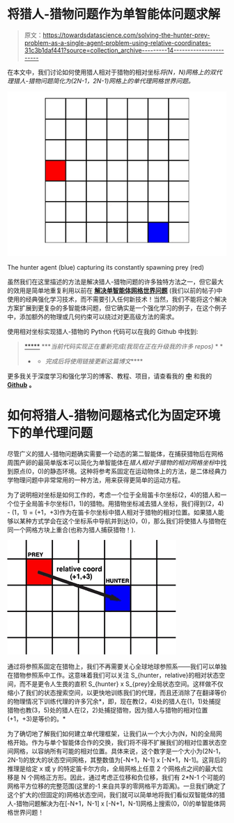 # 将猎人-猎物问题作为单智能体问题求解

> 原文：<https://towardsdatascience.com/solving-the-hunter-prey-problem-as-a-single-agent-problem-using-relative-coordinates-31c3b1daf441?source=collection_archive---------14----------------------->

在本文中，我们讨论如何使用猎人相对于猎物的相对坐标*将(N，N)网格上的双代理猎人-猎物问题简化为(2N-1，2N-1)网格上的单代理网格世界问题。*

![](img/7c38c5bbed17b66871d0ecc15a1a36c1.png)

The hunter agent (blue) capturing its constantly spawning prey (red)

虽然我们在这里描述的方法是解决猎人-猎物问题的许多独特方法之一，但它最大的效用是简单地重复利用以前在 [**解决单智能体网格世界问题**](https://medium.com/towards-data-science/training-an-agent-to-beat-grid-world-fac8a48109a8) (我们以前的帖子)中使用的经典强化学习技术，而不需要引入任何新技术！当然，我们不能将这个解决方案扩展到更复杂的多智能体问题，但它确实是一个强化学习的例子，在这个例子中，添加额外的物理或几何约束可以绕过对更高级方法的需求。

使用相对坐标实现猎人-猎物的 Python 代码可以在我的 Github 中找到:

> [*****](https://github.com/ankonzoid/Deep-Reinforcement-Learning-Tutorials/tree/master/hunterprey) ****当前代码实现正在重新完成(我现在正在升级我的许多 repos)* * *
> * * *完成后将使用链接更新这篇博文*****

更多我关于深度学习和强化学习的博客、教程、项目，请查看我的 [**中**](https://medium.com/@ankonzoid) 和我的 [**Github**](https://github.com/ankonzoid) **。**

# 如何将猎人-猎物问题格式化为固定环境下的单代理问题

尽管广义的猎人-猎物问题确实需要一个动态的第二智能体，在捕获猎物后在网格周围产卵的最简单版本可以简化为单智能体在*猎人相对于猎物的相对网格坐标*中找到原点(0，0)的静态环境。这种将参考系固定在运动物体上的方法，是二体经典力学物理问题中非常常用的一种方法，用来获得更简单的运动方程。

为了说明相对坐标是如何工作的，考虑一个位于全局笛卡尔坐标(2，4)的猎人和一个位于全局笛卡尔坐标(1，1)的猎物。用猎物坐标减去猎人坐标，我们得到(2，4) - (1，1) = (+1，+3)作为在笛卡尔坐标中猎人相对于猎物的相对位置。如果猎人能够以某种方式学会在这个坐标系中导航并到达(0，0)，那么我们将使猎人与猎物在同一个网格方块上重合(也称为猎人捕获猎物！).

![](img/9faef5985411ec0b2a412ab873f90903.png)

通过将参照系固定在猎物上，我们不再需要关心全球地球参照系——我们可以单独在猎物参照系中工作。这意味着我们可以关注 S_{hunter，relative}的相对状态空间，而不是更令人生畏的直积 S_{hunter} x S_{prey}全局状态空间。这样做不仅缩小了我们的状态搜索空间，以更快地训练我们的代理，而且还消除了在翻译等价的物理情况下训练代理的许多冗余*，即，现在教(2，4)处的猎人在(1，1)处捕捉猎物也教(3，5)处的猎人在(2，2)处捕捉猎物，因为猎人与猎物的相对位置(+1，+3)是等价的。*

为了确切地了解我们如何建立单代理框架，让我们从一个大小为(N，N)的全局网格开始。作为与单个智能体合作的交换，我们将不得不扩展我们的相对位置状态空间网格，以容纳所有可能的相对位置。具体来说，这个数字是一个大小为(2N-1，2N-1)的放大的状态空间网格，其整数值为[-N+1，N-1] x [-N+1，N-1]。这背后的推理是给定 x 或 y 的特定笛卡尔方向，全局网格上任意 2 个网格点之间的最大位移是 N 个网格正方形。因此，通过考虑正位移和负位移，我们有 2*N-1 个可能的网格平方位移的完整范围(这里的-1 来自共享的零网格平方距离)。一旦我们确定了这个扩大的(但固定的)网格状态空间，我们就可以简单地将我们看似双智能体的猎人-猎物问题解决为在[-N+1，N-1] x [-N+1，N-1]网格上搜索(0，0)的单智能体网格世界问题！